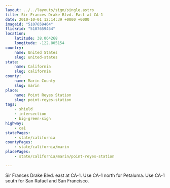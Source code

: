 ```yaml
---
layout: ../../layouts/sign/single.astro
title: Sir Frances Drake Blvd. East at CA-1
date: 2010-10-01 12:14:39 +0000 +0000
imageid: "5107659464"
flickrid: "5107659464"
location:
    latitude: 38.064268
    longitude: -122.805154
country:
    name: United States
    slug: united-states
state:
    name: California
    slug: california
county:
    name: Marin County
    slug: marin
place:
    name: Point Reyes Station
    slug: point-reyes-station
tags:
    - shield
    - intersection
    - big-green-sign
highway:
    - ca1
statePages:
    - state/california
countyPages:
    - state/california/marin
placePages:
    - state/california/marin/point-reyes-station

---
```

Sir Frances Drake Blvd. east at CA-1.  Use CA-1 north for Petaluma.  Use CA-1 south for San Rafael and San Francisco.